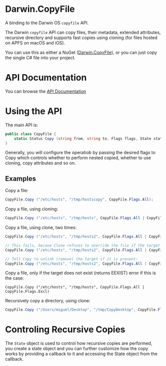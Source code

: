 Darwin.CopyFile
===============

A binding to the Darwin OS `copyfile` API.

The Darwin `copyfile` API can copy files, their metadata, extended
attributes, recursive directory and supports fast copies using
cloning (for files hosted on APFS on macOS and iOS).

You can use this as either a NuGet
([Darwin.CopyFile](https://www.nuget.org/packages/Darwin.CopyFile)),
or you can just copy the single C# file into your project.

API Documentation
=================

You can browse the [API Documentation](https://migueldeicaza.github.io/Darwin.CopyFile/api/Darwin.html)

Using the API
=============

The main API is:

```csharp
public class CopyFile {
    static Status Copy (string from, string to, Flags flags, State state = null);
}
```

Generally, you will configure the operatiob by passing the desired
flags to Copy which controls whether to perform nested copied, whether
to use cloning, copy attributes and so on.

Examples
--------

Copy a file:

```csharp
CopyFile.Copy ("/etc/hosts", "/tmp/hostscopy", CopyFile.Flags.All);
```

Copy a file, using cloning:
```csharp
CopyFile.Copy ("/etc/hosts", "/tmp/hosts", CopyFile.Flags.All | CopyFile.Flags.Clone);
```

Copy a file, using clone, two times:
```csharp
CopyFile.Copy ("/etc/hosts", "/tmp/hosts2", CopyFile.Flags.All | CopyFile.Flags.Clone);

// This fails, becaue Clone refuses to override the file if the target exists:
CopyFile.Copy ("/etc/hosts", "/tmp/hosts2", CopyFile.Flags.All | CopyFile.Flags.Clone);

// Tell Copy to unlink (remove) the target if it is present:
CopyFile.Copy ("/etc/hosts", "/tmp/hosts2", CopyFile.Flags.All | CopyFile.Flags.Clone | CopyFile.Flags.Unlink);
```

Copy a file, only if the target does not exist (returns EEXIST) error if this is the case:

```
CopyFile.Copy ("/etc/hosts", "/tmp/hosts", CopyFile.Flags.All | CopyFile.Flags.Excl)  
```

Recursively copy a directory, using clone:

```csharp
CopyFile.Copy ("/Users/miguel/Desktop", "/tmp/CopyDesktop", CopyFile.Flags.All |  CopyFile.Flags.Clone | CopyFile.Flags.Recursive);
```

Controling Recursive Copies
===========================

The `State` object is used to control how recursive copies are
performed, you create a state object and you can further customize how
the copy works by providing a callback to it and accessing the State
object from the callback.
